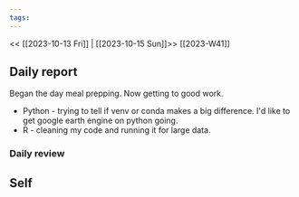 ```yaml
---
tags:
---
```

<< [[2023-10-13 Fri]] | [[2023-10-15 Sun]]>>
[[2023-W41]]

## Daily report
Began the day meal prepping. Now getting to good work.
- Python - trying to tell if venv or conda makes a big difference. I'd like to get google earth engine on python going.
- R - cleaning my code and running it for large data.
### Daily review

## Self

